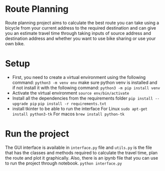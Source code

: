 # Route Planning
Route planning project aims to calculate the best route you can take using a bicycle from your current address to the required destination and can give you an estimate travel time through taking inputs of source address and destination address and whether you want to use bike sharing or use your own bike.

# Setup

- First, you need to create a virtual environment using the following command:
`python3 -m venv env`
make sure python venv is installed and if not install it with the following command:
`python3 -m pip install venv`
- Activate the virtual environment
`source env/bin/activate`
- Install all the dependencies from the requirements folder
`pip install --upgrade pip`
`pip install -r requirements.txt`
- install tkinter to be able to run the interface
For Linux `sudo apt-get install python3-tk`
For macos `brew install python-tk`

# Run the project

The GUI interface is available in `interface.py` file and `utils.py` is the file that has the classes and methods required to calculate the travel time, plan the route and plot it graphically. Also, there is an ipynb file that you can use to run the project through notebook.
`python interface.py`